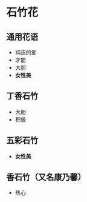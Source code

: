 # 石竹花

## 通用花语

- 纯洁的爱
- 才能
- 大胆
- **女性美**

## 丁香石竹

- 大胆
- 积极

## 五彩石竹

- **女性美**

## 香石竹（又名康乃馨）

- 热心